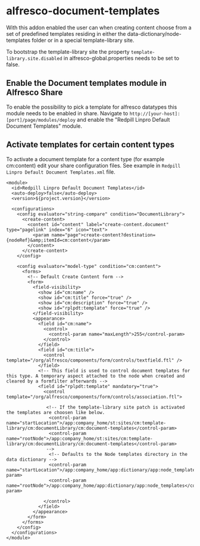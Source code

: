 # alfresco-document-templates

With this addon enabled the user can when creating content choose from a set of predefined templates residing in either the data-dictionary/node-templates folder or in a special template-library site.

To bootstrap the template-library site the property `template-library.site.disabled` in alfresco-global.properties needs to be set to false.



## Enable the Document templates module in Alfresco Share
To enable the possibility to pick a template for alfresco datatypes this module needs to be enabled in share. Navigate to `http://[your-host]:[port]/page/modules/deploy` and enable the "Redpill Linpro Default Document Templates" module.

## Activate templates for certain content types
To activate a document template for a content type (for example cm:content) edit your share configuration files. See example in `Redpill Linpro Default Document Templates.xml` file.

<extension>
  <modules>

    <module>
      <id>Redpill Linpro Default Document Templates</id>
      <auto-deploy>false</auto-deploy>
      <version>${project.version}</version>

      <configurations>
        <config evaluator="string-compare" condition="DocumentLibrary">
          <create-content>
            <content id="content" label="create-content.document" type="pagelink" index="6" icon="text">
              <param name="page">create-content?destination={nodeRef}&amp;itemId=cm:content</param>
            </content>
          </create-content>
        </config>

        <config evaluator="model-type" condition="cm:content">
          <forms>
            <!-- Default Create Content form -->
            <form>
              <field-visibility>
                <show id="cm:name" />
                <show id="cm:title" force="true" />
                <show id="cm:description" force="true" />
                <show id="rplpdt:template" force="true" />
              </field-visibility>
              <appearance>
                <field id="cm:name">
                  <control>
                    <control-param name="maxLength">255</control-param>
                  </control>
                </field>
                <field id="cm:title">
                  <control template="/org/alfresco/components/form/controls/textfield.ftl" />
                </field>
                <!-- This field is used to control document templates for this type. A temporary aspect attached to the node when created and cleared by a formfilter afterwards -->
                <field id="rplpdt:template" mandatory="true">
                  <control template="/org/alfresco/components/form/controls/association.ftl">
                   
                   <!-- If the template-library site patch is activated the templates are choosen like below.
                    <control-param name="startLocation">/app:company_home/st:sites/cm:template-library/cm:documentLibrary/cm:document-templates</control-param>
                    <control-param name="rootNode">/app:company_home/st:sites/cm:template-library/cm:documentLibrary/cm:document-templates</control-param>
                   -->  
                    <!-- Defaults to the Node templates directory in the data dictionary -->
                    <control-param name="startLocation">/app:company_home/app:dictionary/app:node_templates</control-param>
                    <control-param name="rootNode">/app:company_home/app:dictionary/app:node_templates</control-param>
 
                  </control>
                </field>
              </appearance>
            </form>
          </forms>
        </config>
      </configurations>
    </module>

  </modules>
</extension>
